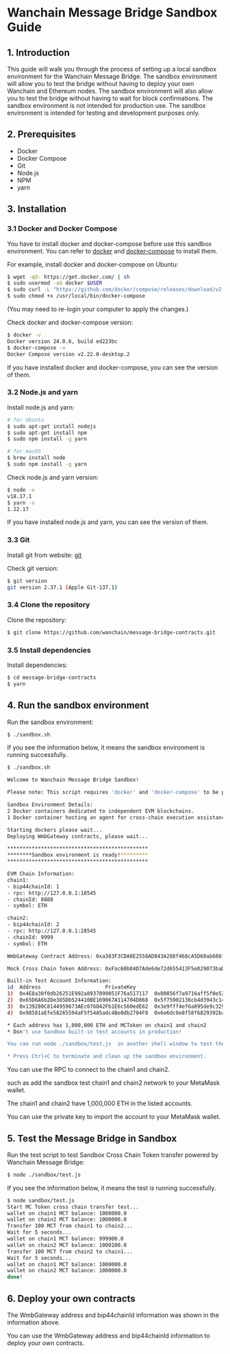 # Wanchain Message Bridge Sandbox Guide
## 1. Introduction
This guide will walk you through the process of setting up a local sandbox environment for the Wanchain Message Bridge. The sandbox environment will allow you to test the bridge without having to deploy your own Wanchain and Ethereum nodes. The sandbox environment will also allow you to test the bridge without having to wait for block confirmations. The sandbox environment is not intended for production use. The sandbox environment is intended for testing and development purposes only.
## 2. Prerequisites
* Docker
* Docker Compose
* Git
* Node.js
* NPM
* yarn

## 3. Installation
### 3.1 Docker and Docker Compose
You have to install docker and docker-compose before use this sandbox environment. You can refer to [docker](https://docs.docker.com/install/) and [docker-compose](https://docs.docker.com/compose/install/) to install them.

For example, install docker and docker-compose on Ubuntu:
```bash
$ wget -qO- https://get.docker.com/ | sh
$ sudo usermod -aG docker $USER
$ sudo curl -L "https://github.com/docker/compose/releases/download/v2.20.3/docker-compose-$(uname -s)-$(uname -m)" -o /usr/local/bin/docker-compose
$ sudo chmod +x /usr/local/bin/docker-compose
```
(You may need to re-login your computer to apply the changes.)

Check docker and docker-compose version:
```bash
$ docker -v
Docker version 24.0.6, build ed223bc
$ docker-compose -v
Docker Compose version v2.22.0-desktop.2
```
If you have installed docker and docker-compose, you can see the version of them.

### 3.2 Node.js and yarn
Install node.js and yarn:
```bash
# for Ubuntu
$ sudo apt-get install nodejs
$ sudo apt-get install npm
$ sudo npm install -g yarn

# for macOS
$ brew install node
$ sudo npm install -g yarn
```

Check node.js and yarn version:
```bash
$ node -v
v18.17.1
$ yarn -v
1.22.17
```
If you have installed node.js and yarn, you can see the version of them.

### 3.3 Git
Install git from website: [git](https://git-scm.com/downloads)

Check git version:
```bash
$ git version
git version 2.37.1 (Apple Git-137.1)
```

### 3.4 Clone the repository
Clone the repository:
```bash
$ git clone https://github.com/wanchain/message-bridge-contracts.git
```

### 3.5 Install dependencies
Install dependencies:
```bash
$ cd message-bridge-contracts
$ yarn
```

## 4. Run the sandbox environment
Run the sandbox environment:
```bash
$ ./sandbox.sh
```
If you see the information below, it means the sandbox environment is running successfully.
```bash
$ ./sandbox.sh

Welcome to Wanchain Message Bridge Sandbox!

Please note: This script requires 'docker' and 'docker-compose' to be pre-installed.

Sandbox Environment Details:
2 Docker containers dedicated to independent EVM blockchains.
1 Docker container hosting an agent for cross-chain execution assistance.

Starting dockers please wait...
Deploying WmbGateway contracts, please wait...

**********************************************
********Sandbox environment is ready!*********
**********************************************

EVM Chain Information:
chain1:
- bip44chainId: 1
- rpc: http://127.0.0.1:18545
- chainId: 8888
- symbol: ETH

chain2:
- bip44chainId: 2
- rpc: http://127.0.0.1:28545
- chainId: 9999
- symbol: ETH

WmbGateway Contract Address: 0xa383F3CDA8E2558AD843A288f468cA5D60ab686f

Mock Cross Chain Token Address: 0xFac60b04D7Ade6de72d655413F5e029073baD621

Built-in Test Account Information:
id	Address						PrivateKey
1)	0x4E8a30f0db26251E992a8937099051F76a517117	0x00856f7a9716aff5f0e52f1832df145967537ddc75864cbdbe9f0a856def2f3f
2)	0x65D6A6b2De385Db524410BE169067A114704D868	0x5f75902136cb4d3943c14cdcf9cbb9f293fdd7e47128e77db539d83492f84eb6
3)	0x139280C8144959673AEc076842Fb1E6c560edE62	0x3e9fff4ef6a895de9c32951a75b52d49371ba050b58eff0b992acc7954428c45
4)	0x98581aEfe58265594aF5f54A5adc4Be0db2704F8	0x6e6dc8e8f58f6829392ba1e00e5fc1a9c6a48abd62d491381d3eeb996599ac02

* Each address has 1,000,000 ETH and MCToken on chain1 and chain2
* Don't use Sandbox built-in test accounts in production!

You can run node ./sandbox/test.js  in another shell window to test the MCT cross-chain in sandbox.

* Press Ctrl+C to terminate and clean up the sandbox environment.
```
You can use the RPC to connect to the chain1 and chain2.

such as add the sandbox test chain1 and chain2 network to your MetaMask wallet. 

The chain1 and chain2 have 1,000,000 ETH in the listed accounts. 

You can use the private key to import the account to your MetaMask wallet.

## 5. Test the Message Bridge in Sandbox

Run the test script to test Sandbox Cross Chain Token transfer powered by Wanchain Message Bridge:
```bash
$ node ./sandbox/test.js
```
If you see the information below, it means the test is running successfully.
```bash
$ node sandbox/test.js
Start MC Token cross chain transfer test...
wallet on chain1 MCT balance: 1000000.0
wallet on chain2 MCT balance: 1000000.0
Transfer 100 MCT from chain1 to chain2...
Wait for 5 seconds...
wallet on chain1 MCT balance: 999900.0
wallet on chain2 MCT balance: 1000100.0
Transfer 100 MCT from chain2 to chain1...
Wait for 5 seconds...
wallet on chain1 MCT balance: 1000000.0
wallet on chain2 MCT balance: 1000000.0
done!
```

## 6. Deploy your own contracts
The WmbGateway address and bip44chainId information was shown in the information above.

You can use the WmbGateway address and bip44chainId information to deploy your own contracts.


